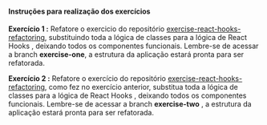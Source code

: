 #### Instruções para realização dos exercícios

**Exercício 1 :** Refatore o exercicio do repositório [exercise-react-hooks-refactoring](), substituindo toda a lógica de classes para a lógica de React Hooks , deixando todos os componentes funcionais. Lembre-se de acessar a branch **exercise-one**, a estrutura da aplicação estará pronta para ser refatorada.

**Exercício 2 :** Refatore o exercício do repositório [exercise-react-hooks-refactoring](), como fez no exercício anterior, substitua toda a lógica de classes para a lógica de React Hooks , deixando todos os componentes funcionais. Lembre-se de acessar a branch **exercise-two** , a estrutura da aplicação estará pronta para ser refatorada.